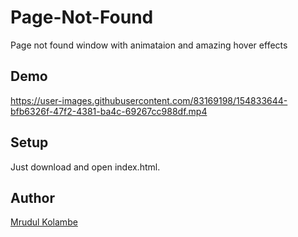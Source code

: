 # Page-Not-Found
Page not found window with animataion and amazing hover effects

## Demo
https://user-images.githubusercontent.com/83169198/154833644-bfb6326f-47f2-4381-ba4c-69267cc988df.mp4

## Setup
Just download and open index.html.

## Author
[Mrudul Kolambe](https://github.com/mrudulkolambe)
